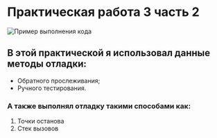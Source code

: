 # Практическая работа 3 часть 2
![Пример выполнения кода](https://github.com/user-attachments/assets/aafea7ba-3efb-443e-be4e-0ab3e45c8e61)
## В этой практической я использовал данные методы отладки:
- Обратного прослеживания;
- Ручного тестирования.
### А также выполнял отладку такими способами как:
1. Точки останова
2. Стек вызовов
